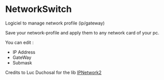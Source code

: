# NetworkSwitch
Logiciel to manage network profile (ip/gateway)

Save your network-profile and apply them to any network card of your pc.

You can edit : 
- IP Address
- GateWay
- Submask


Credits to Luc Duchosal for the lib <a href='https://github.com/lduchosal/ipnetwork'>IPNetwork2</a>
